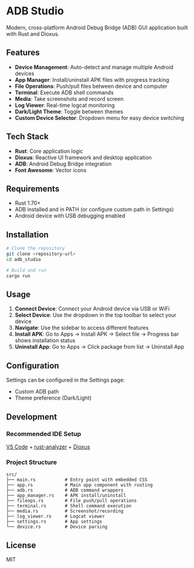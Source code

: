 # ADB Studio

Modern, cross-platform Android Debug Bridge (ADB) GUI application built with Rust and Dioxus.

## Features

- **Device Management**: Auto-detect and manage multiple Android devices
- **App Manager**: Install/uninstall APK files with progress tracking
- **File Operations**: Push/pull files between device and computer
- **Terminal**: Execute ADB shell commands
- **Media**: Take screenshots and record screen
- **Log Viewer**: Real-time logcat monitoring
- **Dark/Light Theme**: Toggle between themes
- **Custom Device Selector**: Dropdown menu for easy device switching

## Tech Stack

- **Rust**: Core application logic
- **Dioxus**: Reactive UI framework and desktop application
- **ADB**: Android Debug Bridge integration
- **Font Awesome**: Vector icons

## Requirements

- Rust 1.70+
- ADB installed and in PATH (or configure custom path in Settings)
- Android device with USB debugging enabled

## Installation

```bash
# Clone the repository
git clone <repository-url>
cd adb_studio

# Build and run
cargo run
```

## Usage

1. **Connect Device**: Connect your Android device via USB or WiFi
2. **Select Device**: Use the dropdown in the top toolbar to select your device
3. **Navigate**: Use the sidebar to access different features
4. **Install APK**: Go to Apps → Install APK → Select file → Progress bar shows installation status
5. **Uninstall App**: Go to Apps → Click package from list → Uninstall App

## Configuration

Settings can be configured in the Settings page:
- Custom ADB path
- Theme preference (Dark/Light)

## Development

### Recommended IDE Setup

[VS Code](https://code.visualstudio.com/) + [rust-analyzer](https://marketplace.visualstudio.com/items?itemName=rust-lang.rust-analyzer) + [Dioxus](https://marketplace.visualstudio.com/items?itemName=DioxusLabs.dioxus)

### Project Structure

```
src/
├── main.rs           # Entry point with embedded CSS
├── app.rs            # Main app component with routing
├── adb.rs            # ADB command wrappers
├── app_manager.rs    # APK install/uninstall
├── fileops.rs        # File push/pull operations
├── terminal.rs       # Shell command execution
├── media.rs          # Screenshot/recording
├── log_viewer.rs     # Logcat viewer
├── settings.rs       # App settings
└── device.rs         # Device parsing
```

## License

MIT

